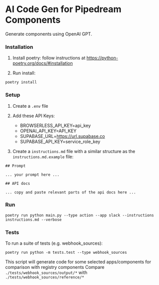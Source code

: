 # AI Code Gen for Pipedream Components

Generate components using OpenAI GPT.


### Installation

1. Install poetry: follow instructions at https://python-poetry.org/docs/#installation

2. Run install:

```
poetry install
```


### Setup

1. Create a `.env` file

2. Add these API Keys:

    - BROWSERLESS_API_KEY=api_key
    - OPENAI_API_KEY=API_KEY
    - SUPABASE_URL=https://url.supabase.co
    - SUPABASE_API_KEY=service_role_key

3. Create a `instructions.md` file with a similar structure as the `instructions.md.example` file:

```
## Prompt

... your prompt here ...

## API docs

... copy and paste relevant parts of the api docs here ...
```


### Run

```
poetry run python main.py --type action --app slack --instructions instructions.md --verbose
```


### Tests

To run a suite of tests (e.g. webhook_sources):

```
poetry run python -m tests.test --type webhook_sources
```

This script will generate code for some selected apps/components for comparison with registry components
Compare `./tests/webhook_sources/output/*` with `./tests/webhook_sources/reference/*`
